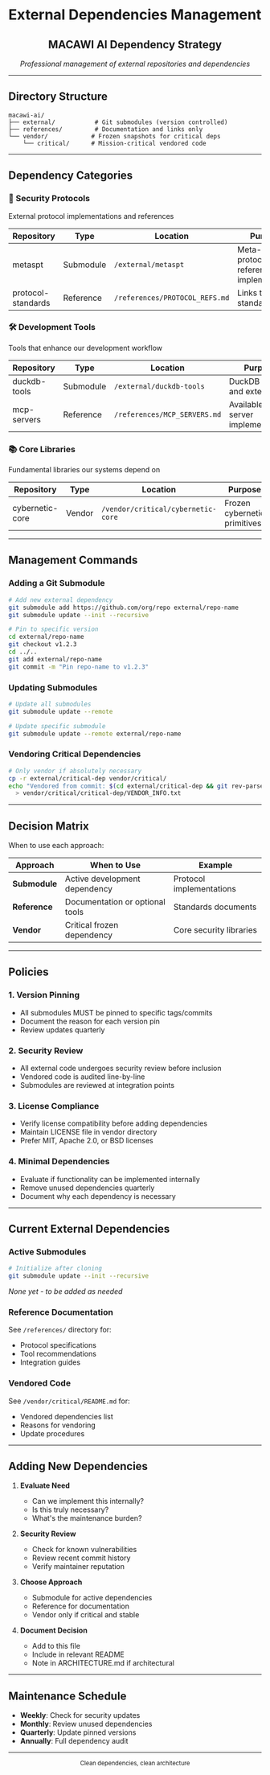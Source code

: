 # External Dependencies Management

<div align="center">

## MACAWI AI Dependency Strategy

*Professional management of external repositories and dependencies*

</div>

---

## Directory Structure

```
macawi-ai/
├── external/           # Git submodules (version controlled)
├── references/         # Documentation and links only
└── vendor/            # Frozen snapshots for critical deps
    └── critical/      # Mission-critical vendored code
```

---

## Dependency Categories

### 🔐 Security Protocols
External protocol implementations and references

| Repository | Type | Location | Purpose |
|------------|------|----------|----------|
| metaspt | Submodule | `/external/metaspt` | Meta-SPT protocol reference implementation |
| protocol-standards | Reference | `/references/PROTOCOL_REFS.md` | Links to official standards |

### 🛠️ Development Tools
Tools that enhance our development workflow

| Repository | Type | Location | Purpose |
|------------|------|----------|----------|
| duckdb-tools | Submodule | `/external/duckdb-tools` | DuckDB utilities and extensions |
| mcp-servers | Reference | `/references/MCP_SERVERS.md` | Available MCP server implementations |

### 📚 Core Libraries
Fundamental libraries our systems depend on

| Repository | Type | Location | Purpose |
|------------|------|----------|----------|
| cybernetic-core | Vendor | `/vendor/critical/cybernetic-core` | Frozen cybernetic primitives |

---

## Management Commands

### Adding a Git Submodule
```bash
# Add new external dependency
git submodule add https://github.com/org/repo external/repo-name
git submodule update --init --recursive

# Pin to specific version
cd external/repo-name
git checkout v1.2.3
cd ../..
git add external/repo-name
git commit -m "Pin repo-name to v1.2.3"
```

### Updating Submodules
```bash
# Update all submodules
git submodule update --remote

# Update specific submodule
git submodule update --remote external/repo-name
```

### Vendoring Critical Dependencies
```bash
# Only vendor if absolutely necessary
cp -r external/critical-dep vendor/critical/
echo "Vendored from commit: $(cd external/critical-dep && git rev-parse HEAD)" \
  > vendor/critical/critical-dep/VENDOR_INFO.txt
```

---

## Decision Matrix

When to use each approach:

| Approach | When to Use | Example |
|----------|-------------|---------|
| **Submodule** | Active development dependency | Protocol implementations |
| **Reference** | Documentation or optional tools | Standards documents |
| **Vendor** | Critical frozen dependency | Core security libraries |

---

## Policies

### 1. Version Pinning
- All submodules MUST be pinned to specific tags/commits
- Document the reason for each version pin
- Review updates quarterly

### 2. Security Review
- All external code undergoes security review before inclusion
- Vendored code is audited line-by-line
- Submodules are reviewed at integration points

### 3. License Compliance
- Verify license compatibility before adding dependencies
- Maintain LICENSE file in vendor directory
- Prefer MIT, Apache 2.0, or BSD licenses

### 4. Minimal Dependencies
- Evaluate if functionality can be implemented internally
- Remove unused dependencies quarterly
- Document why each dependency is necessary

---

## Current External Dependencies

### Active Submodules
```bash
# Initialize after cloning
git submodule update --init --recursive
```

*None yet - to be added as needed*

### Reference Documentation
See `/references/` directory for:
- Protocol specifications
- Tool recommendations  
- Integration guides

### Vendored Code
See `/vendor/critical/README.md` for:
- Vendored dependencies list
- Reasons for vendoring
- Update procedures

---

## Adding New Dependencies

1. **Evaluate Need**
   - Can we implement this internally?
   - Is this truly necessary?
   - What's the maintenance burden?

2. **Security Review**
   - Check for known vulnerabilities
   - Review recent commit history
   - Verify maintainer reputation

3. **Choose Approach**
   - Submodule for active dependencies
   - Reference for documentation
   - Vendor only if critical and stable

4. **Document Decision**
   - Add to this file
   - Include in relevant README
   - Note in ARCHITECTURE.md if architectural

---

## Maintenance Schedule

- **Weekly**: Check for security updates
- **Monthly**: Review unused dependencies
- **Quarterly**: Update pinned versions
- **Annually**: Full dependency audit

---

<div align="center">
<sub>Clean dependencies, clean architecture</sub>
</div>